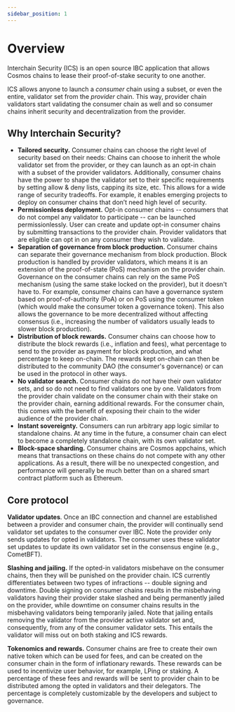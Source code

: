 ```yaml
---
sidebar_position: 1
---
```


# Overview

Interchain Security (ICS) is an open source IBC application that allows Cosmos chains to lease their proof-of-stake security to one another.

ICS allows anyone to launch a _consumer_ chain using a subset, or even the entire, validator set from the _provider_ chain.
This way, provider chain validators start validating the consumer chain as well and so consumer chains inherit security and decentralization from the provider.

## Why Interchain Security?

- **Tailored security.** 
  Consumer chains can choose the right level of security based on their needs: 
  Chains can choose to inherit the whole validator set from the provider, or they can launch as an opt-in chain with a subset of the provider validators. 
  Additionally, consumer chains have the power to shape the validator set to their specific requirements by setting allow & deny lists, capping its size, etc. 
  This allows for a wide range of security tradeoffs. 
  For example, it enables emerging projects to deploy on consumer chains that don’t need high level of security.
- **Permissionless deployment.** 
  Opt-in consumer chains -- consumers that do not compel any validator to participate -- can be launched permissionlessly. 
  User can create and update opt-in consumer chains by submitting transactions to the provider chain. 
  Provider validators that are eligible can opt in on any consumer they wish to validate.  
- **Separation of governance from block production.**
  Consumer chains can separate their governance mechanism from block production.
  Block production is handled by provider validators, which means it is an extension of the proof-of-state (PoS) mechanism on the provider chain.
  Governance on the consumer chains can rely on the same PoS mechanism (using the same stake locked on the provider), but it doesn't have to. 
  For example, consumer chains can have a governance system based on proof-of-authority (PoA) or on PoS using the consumer token (which would make the consumer token a governance token). 
  This also allows the governance to be more decentralized without affecting consensus (i.e., increasing the number of validators usually leads to slower block production). 
- **Distribution of block rewards.** 
  Consumer chains can choose how to distribute the block rewards (i.e., inflation and fees), what percentage to send to the provider as payment for block production, and what percentage to keep on-chain. 
  The rewards kept on-chain can then be distributed to the community DAO (the consumer's governance) or can be used in the protocol in other ways.
- **No validator search.** 
  Consumer chains do not have their own validator sets, and so do not need to find validators one by one. 
  Validators from the provider chain validate on the consumer chain with their stake on the provider chain, earning additional rewards. 
  For the consumer chain, this comes with the benefit of exposing their chain to the wider audience of the provider chain.
- **Instant sovereignty.** 
  Consumers can run arbitrary app logic similar to standalone chains. At any time in the future, a consumer chain can elect to become a completely standalone chain, with its own validator set.
- **Block-space sharding.** 
  Consumer chains are Cosmos appchains, which means that transactions on these chains do not compete with any other applications. As a result, there will be no unexpected congestion, and performance will generally be much better than on a shared smart contract platform such as Ethereum.

## Core protocol

**Validator updates**. 
Once an IBC connection and channel are established between a provider and consumer chain, the provider will continually send validator set updates to the consumer over IBC. Note the provider only sends updates for opted in validators. 
The consumer uses these validator set updates to update its own validator set in the consensus engine (e.g., CometBFT).

**Slashing and jailing.** 
If the opted-in validators misbehave on the consumer chains, then they will be punished on the provider chain. 
ICS currently differentiates between two types of infractions -- double signing and downtime. 
Double signing on consumer chains results in the misbehaving validators having their provider stake slashed and being permanently jailed on the provider, 
while downtime on consumer chains results in the misbehaving validators being temporarily jailed. 
Note that jailing entails removing the validator from the provider active validator set and, consequently, from any of the consumer validator sets. 
This entails the validator will miss out on both staking and ICS rewards. 

**Tokenomics and rewards.** 
Consumer chains are free to create their own native token which can be used for fees, and can be created on the consumer chain in the form of inflationary rewards. 
These rewards can be used to incentivize user behavior, for example, LPing or staking. 
A percentage of these fees and rewards will be sent to provider chain to be distributed among the opted in validators and their delegators. 
The percentage is completely customizable by the developers and subject to governance.

